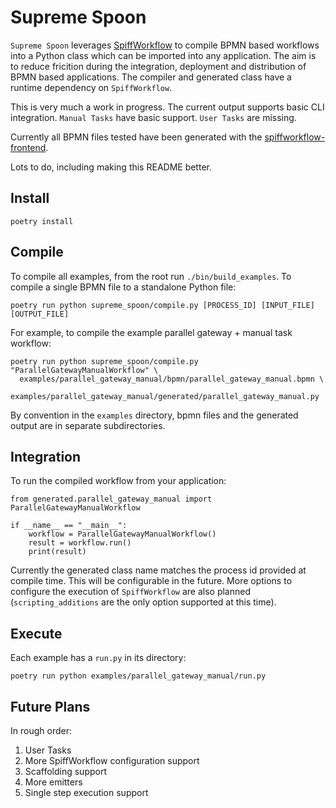 # Supreme Spoon

`Supreme Spoon` leverages [SpiffWorkflow](https://github.com/sartography/SpiffWorkflow) to compile BPMN based 
workflows into a Python class which can be imported into any application. The aim is to reduce 
fricition during the integration, deployment and distribution of BPMN based applications. The compiler and 
generated class have a runtime dependency on `SpiffWorkflow`.

This is very much a work in progress. The current output supports basic CLI integration. `Manual Tasks` have basic support. `User Tasks` are missing.

Currently all BPMN files tested have been generated with the [spiffworkflow-frontend](https://github.com/sartography/spiff-arena/tree/main/spiffworkflow-frontend).

Lots to do, including making this README better.

## Install

`poetry install`

## Compile

To compile all examples, from the root run `./bin/build_examples`. To compile a single BPMN file to a standalone 
Python file:

`poetry run python supreme_spoon/compile.py [PROCESS_ID] [INPUT_FILE] [OUTPUT_FILE]`

For example, to compile the example parallel gateway + manual task workflow:

```
poetry run python supreme_spoon/compile.py "ParallelGatewayManualWorkflow" \
  examples/parallel_gateway_manual/bpmn/parallel_gateway_manual.bpmn \
  examples/parallel_gateway_manual/generated/parallel_gateway_manual.py
```

By convention in the `examples` directory, bpmn files and the generated output are in separate subdirectories.

## Integration

To run the compiled workflow from your application:

```
from generated.parallel_gateway_manual import ParallelGatewayManualWorkflow

if __name__ == "__main__":
    workflow = ParallelGatewayManualWorkflow()
    result = workflow.run()
    print(result)
```

Currently the generated class name matches the process id provided at compile time. This will be configurable 
in the future. More options to configure the execution of `SpiffWorkflow` are also planned (`scripting_additions` 
are the only option supported at this time).

## Execute

Each example has a `run.py` in its directory:

`poetry run python examples/parallel_gateway_manual/run.py`

## Future Plans

In rough order:

1. User Tasks
2. More SpiffWorkflow configuration support
3. Scaffolding support
4. More emitters
5. Single step execution support
